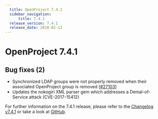 ```yaml
---
  title: OpenProject 7.4.1
  sidebar_navigation:
      title: 7.4.1
  release_version: 7.4.1
  release_date: 2018-02-13
---
```


# OpenProject 7.4.1

## Bug fixes (2)

  - Synchronized LDAP groups were not properly removed when their
    associated OpenProject group is removed
    \[[#27103](https://community.openproject.com/wp/27103)\]
  - Updates the nokogiri XML parser gem which addresses a
    Denial-of-Service attack (CVE-2017-15412)

For further information on the 7.4.1 release, please refer to
the [Changelog v7.4.1](https://community.openproject.com/versions/855) 
or take a look at
[GitHub](https://github.com/opf/openproject/tree/v7.4.1).


